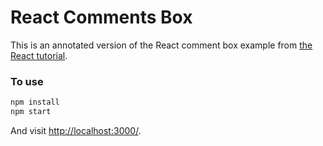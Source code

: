 # React Comments Box

This is an annotated version of the React comment box example from [the React tutorial](http://facebook.github.io/react/docs/tutorial.html).

### To use

```sh
npm install
npm start
```

And visit <http://localhost:3000/>.
